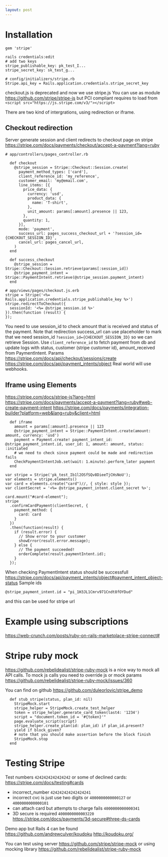 ```yaml
---
layout: post
---
```


# Installation

~~~
gem 'stripe'

rails credentials:edit
# add two keys
stripe_publishable_key: pk_test_I...
stripe_secret_key: sk_test_g...

# config/initializers/stripe.rb
Stripe.api_key = Rails.application.credentials.stripe_secret_key
~~~

checkout.js is deprecated and now we use stripe.js You can use as module
https://github.com/stripe/stripe-js but PCI compliant requires to load from
`<script src="https://js.stripe.com/v3/"></script>`

There are two kind of intergrations, using redirection or iframe.

## Checkout redirection

Server generate session and client redirects to checkout page on stripe
https://stripe.com/docs/payments/checkout/accept-a-payment?lang=ruby

```
# app/controllers/pages_controller.rb

  def checkout
    @stripe_session = Stripe::Checkout::Session.create(
      payment_method_types: ['card'],
      client_reference_id: 'my_reference',
      customer_email: 'my@email.com',
      line_items: [{
        price_data: {
          currency: 'usd',
          product_data: {
            name: 'T-shirt',
          },
          unit_amount: params[:amount].presence || 123,
        },
        quantity: 1,
      }],
      mode: 'payment',
      success_url: pages_success_checkout_url + '?session_id={CHECKOUT_SESSION_ID}',
      cancel_url: pages_cancel_url,
    )
  end

  def success_checkout
    @stripe_session = Stripe::Checkout::Session.retrieve(params[:session_id])
    @stripe_payment_intent = Stripe::PaymentIntent.retrieve(@stripe_session.payment_intent)
  end

# app/views/pages/checkout.js.erb
stripe = Stripe('<%= Rails.application.credentials.stripe_publishable_key %>')
stripe.redirectToCheckout({
  sessionId: '<%= @stripe_session.id %>'
}).then(function (result) {
});
```
You need to use session_id to check amount that is received and status of the
payment. Note that redirection success_url can use placeholder to mark that we
need session_id `?session_id={CHECKOUT_SESSION_ID}` so we can retrieve Session.
Use `client_reference_id` to fetch payment from db and update logs with
status, customer (stripe customer id), amount_received from PaymentIntent.
Params https://stripe.com/docs/api/checkout/sessions/create
https://stripe.com/docs/api/payment_intents/object
Real world will use webhooks.

## Iframe using Elements

https://stripe.com/docs/stripe-js?lang=html
https://stripe.com/docs/payments/accept-a-payment?lang=ruby#web-create-payment-intent
https://stripe.com/docs/payments/integration-builder?platform=web&lang=ruby&client=html

```
  def iframe
    amount = params[:amount].presence || 123
    @stripe_payment_intent = Stripe::PaymentIntent.create(amount: amount, currency: 'usd')
    payment = Payment.create! payment_intent_id: @stripe_payment_intent.id, user_id: 1, amount: amount, status: :initiated
    # we need to check since payment could be made and redirection fails
    CheckPaymentIntentJob.set(wait: 1.minute).perform_later payment
  end
```

~~~
var stripe = Stripe('pk_test_Ib1l2OSfSQv8DieeTjCHsNoU');
var elements = stripe.elements()
var card = elements.create("card")//, { style: style });
var clientSecret = '<%= @stripe_payment_intent.client_secret %>';

card.mount("#card-element");
stripe
  .confirmCardPayment(clientSecret, {
    payment_method: {
      card: card
    }
  })
  .then(function(result) {
    if (result.error) {
      // Show error to your customer
      showError(result.error.message);
    } else {
      // The payment succeeded!
      orderComplete(result.paymentIntent.id);
    }
  });
~~~

When checking PaymentIntent status should be successfull
https://stripe.com/docs/api/payment_intents/object#payment_intent_object-status
Sample ids
```
@stripe_payment_intent.id = "pi_1H3JL1Cmrv971Cndt8fOYDud"
```
and this can be used for stripe url

# Example using subscriptions

https://web-crunch.com/posts/ruby-on-rails-marketplace-stripe-connect#

# Stripe ruby mock

https://github.com/rebelidealist/stripe-ruby-mock is a nice way to mock all API
calls. To mock js calls you need to override js or mock params
https://github.com/rebelidealist/stripe-ruby-mock/issues/360

You can find on github https://github.com/duleorlovic/stripe_demo

~~~
  def stub_stripe(status, plan_id: nil)
    StripeMock.start
    stripe_helper = StripeMock.create_test_helper
    token = stripe_helper.generate_card_token(last4: '1234')
    script = "document.token_id = '#{token}'"
    page.evaluate_script(script)
    stripe_helper.create_plan(id: plan_id) if plan_id.present?
    yield if block_given?
    # note that you should make assertion before the block finish
    StripeMock.stop
  end
~~~

# Testing Stripe

Test numbers `4242424242424242` or some of declined cards:
https://stripe.com/docs/testing#cards
  * incorrect_number `424242424242424241`
  * incorrect cvc is just use two digits or `4000000000000127` or
  `4000000000000101`
  * can attach card but attempts to charge fails `4000000000000341`
  * 3D secure is required `4000000000003220`
    https://stripe.com/docs/payments/3d-secure#three-ds-cards

Demo app but Rails 4 can be found <https://github.com/andrewculver/koudoku>
http://koudoku.org/

You can test using server https://github.com/stripe/stripe-mock or using mocking
library https://github.com/rebelidealist/stripe-ruby-mock

~~~

~~~
